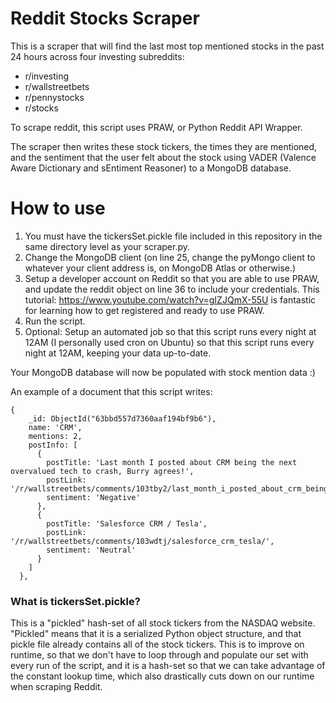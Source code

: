 # Reddit Stocks Scraper

This is a scraper that will find the last most top mentioned stocks in the past 24 hours across four investing subreddits:

- r/investing
- r/wallstreetbets
- r/pennystocks
- r/stocks

To scrape reddit, this script uses PRAW, or Python Reddit API Wrapper.

The scraper then writes these stock tickers, the times they are mentioned, and the sentiment that the user felt about the stock using VADER (Valence Aware Dictionary and sEntiment Reasoner) to a MongoDB database.

# How to use
1. You must have the tickersSet.pickle file included in this repository in the same directory level as your scraper.py.
2. Change the MongoDB client (on line 25, change the pyMongo client to whatever your client address is, on MongoDB Atlas or otherwise.)
3. Setup a developer account on Reddit so that you are able to use PRAW, and update the reddit object on line 36 to include your credentials. This tutorial: https://www.youtube.com/watch?v=gIZJQmX-55U is fantastic for learning how to get registered and ready to use PRAW.
4. Run the script.
5. Optional: Setup an automated job so that this script runs every night at 12AM (I personally used cron on Ubuntu) so that this script runs every night at 12AM, keeping your data up-to-date. 

Your MongoDB database will now be populated with stock mention data :)

An example of a document that this script writes:

```
{
    _id: ObjectId("63bbd557d7360aaf194bf9b6"),
    name: 'CRM',
    mentions: 2,
    postInfo: [
      {
        postTitle: 'Last month I posted about CRM being the next overvalued tech to crash, Burry agrees!',
        postLink: '/r/wallstreetbets/comments/103tby2/last_month_i_posted_about_crm_being_the_next/',
        sentiment: 'Negative'
      },
      {
        postTitle: 'Salesforce CRM / Tesla',
        postLink: '/r/wallstreetbets/comments/103wdtj/salesforce_crm_tesla/',
        sentiment: 'Neutral'
      }
    ]
  },
```
### What is tickersSet.pickle?
This is a "pickled" hash-set of all stock tickers from the NASDAQ website. "Pickled" means that it is a serialized Python object structure, and that pickle file already contains all of the stock tickers. This is to improve on runtime, so that we don't have to loop through and populate our set with every run of the script, and it is a hash-set so that we can take advantage of the constant lookup time, which also drastically cuts down on our runtime when scraping Reddit.
